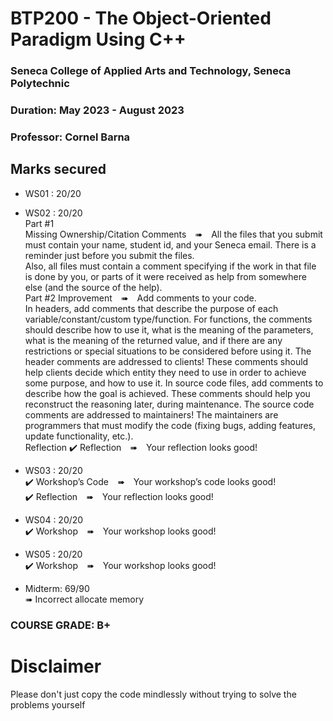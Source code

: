 # BTP200 - The Object-Oriented Paradigm Using C++
### Seneca College of Applied Arts and Technology, Seneca Polytechnic<br />
### Duration: May 2023 - August 2023<br />
### Professor: Cornel Barna <br />

## Marks secured
- WS01 : 20/20 <br />
- WS02 : 20/20 <br />
Part #1<br>
Missing Ownership/Citation Comments ➠ All the files that you submit must contain your name, student id, and your Seneca email. There is a reminder just before you submit the files.<br>
Also, all files must contain a comment specifying if the work in that file is done by you, or parts of it were received as help from somewhere else (and the source of the help).<br>
Part #2
Improvement ➠ Add comments to your code.<br>
In headers, add comments that describe the purpose of each variable/constant/custom type/function. For functions, the comments should describe how to use it, what is the meaning of the parameters, what is the meaning of the returned value, and if there are any restrictions or special situations to be considered before using it. The header comments are addressed to clients! These comments should help clients decide which entity they need to use in order to achieve some purpose, and how to use it.
In source code files, add comments to describe how the goal is achieved. These comments should help you reconstruct the reasoning later, during maintenance. The source code comments are addressed to maintainers! The maintainers are programmers that must modify the code (fixing bugs, adding features, update functionality, etc.).<br>
Reflection
✔️ Reflection ➠ Your reflection looks good!<br>


- WS03 : 20/20 <br />
✔️ Workshop’s Code ➠ Your workshop’s code looks good! <br>
✔️ Reflection ➠ Your reflection looks good!

- WS04 : 20/20 <br />
✔️ Workshop ➠ Your workshop looks good! <br>

- WS05 : 20/20 <br />
✔️ Workshop ➠ Your workshop looks good! <br>

- Midterm: 69/90 <br />
➠ Incorrect allocate memory

### COURSE GRADE: B+

# Disclaimer
Please don't just copy the code mindlessly without trying to solve the problems yourself
